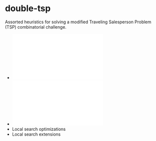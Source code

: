 # double-tsp
Assorted heuristics for solving a modified Traveling Salesperson Problem (TSP) combinatorial challenge.

- ![Greedy](greedy.md)
- ![Local search](local_search.md)
- Local search optimizations
- Local search extensions
